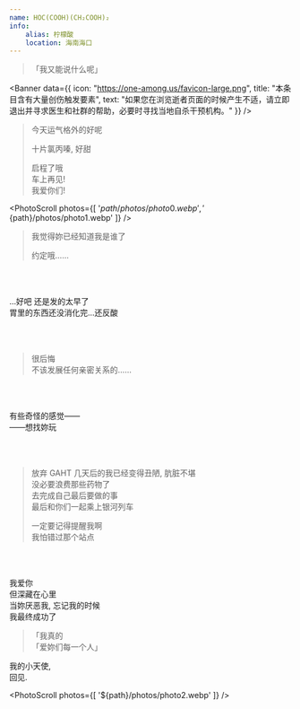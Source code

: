 ```yaml
---
name: HOC(COOH)(CH₂COOH)₂
info:
    alias: 柠檬酸
    location: 海南海口
---
```


> 「我又能说什么呢」

<Banner data={{
    icon: "https://one-among.us/favicon-large.png",
    title: "本条目含有大量创伤触发要素",
    text: "如果您在浏览逝者页面的时候产生不适，请立即退出并寻求医生和社群的帮助，必要时寻找当地自杀干预机构。"
}} />

> 今天运气格外的好呢
>
> 十片氯丙嗪, 好甜
>
> 启程了哦  
> 车上再见!  
> 我爱你们!  

<PhotoScroll photos={[ '${path}/photos/photo0.webp', '${path}/photos/photo1.webp' ]} />

> 我觉得妳已经知道我是谁了  
>
> 约定哦……  

<br /><br />

...好吧 还是发的太早了  
胃里的东西还没消化完...还反酸  

<br /><br />

> 很后悔  
> 不该发展任何亲密关系的……  

<br /><br />

有些奇怪的感觉——  
——想找妳玩

<br /><br />

> 放弃 GAHT 几天后的我已经变得丑陋, 肮脏不堪  
> 没必要浪费那些药物了  
> 去完成自己最后要做的事  
> 最后和你们一起乘上银河列车  
> 
> 一定要记得提醒我啊  
> 我怕错过那个站点

<br /><br />

我爱你  
但深藏在心里  
当妳厌恶我, 忘记我的时候  
我最终成功了  

<div style="min-height: 20vh" />

> 「我真的  
> 「爱妳们每一个人」

我的小天使,   
回见.  

<PhotoScroll photos={[ '${path}/photos/photo2.webp' ]} />
